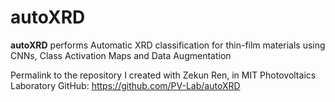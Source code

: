 # autoXRD

**autoXRD** performs Automatic XRD classification for thin-film materials using CNNs, Class Activation Maps and Data Augmentation

Permalink to the repository I created with Zekun Ren, in MIT Photovoltaics Laboratory GitHub: 
https://github.com/PV-Lab/autoXRD
